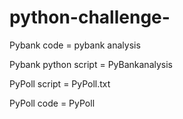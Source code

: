 # python-challenge- 
Pybank code = pybank analysis


Pybank python script = PyBankanalysis 


PyPoll script = PyPoll.txt


PyPoll code = PyPoll 

